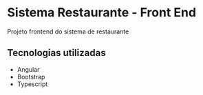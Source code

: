 # Sistema Restaurante - Front End

Projeto frontend do sistema de restaurante


## Tecnologias utilizadas

- Angular 
- Bootstrap
- Typescript
